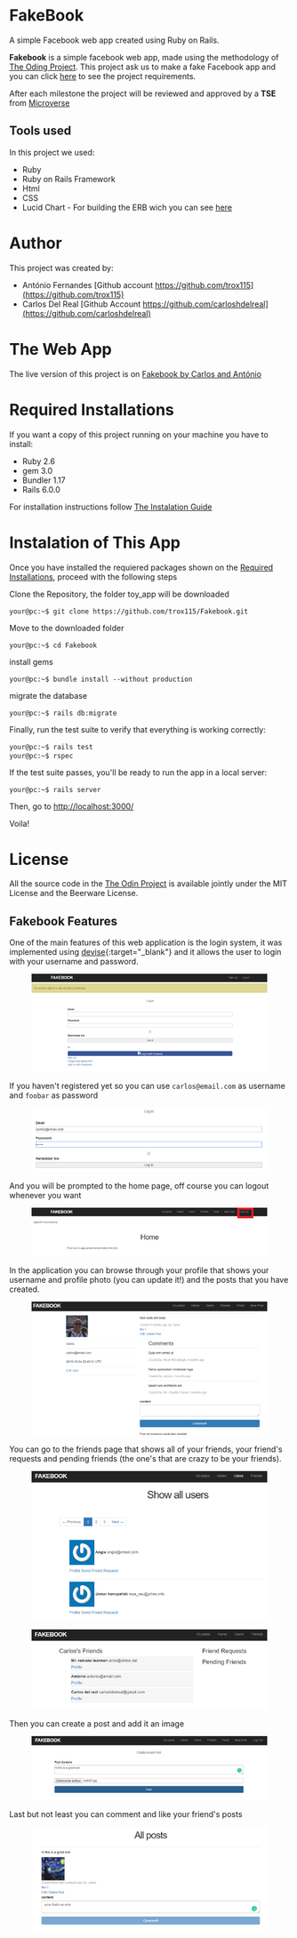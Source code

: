 # FakeBook 

A simple Facebook web app created using Ruby on Rails.

**Fakebook** is a simple facebook web app, made using the methodology of [The Oding Project](https://www.theodinproject.com). This project ask us to make a fake Facebook app and you can click [here](https://www.theodinproject.com/courses/ruby-on-rails/lessons/final-project) to see the project requirements.

After each milestone the project will be reviewed and approved by a **TSE** from [Microverse](https://microverse.org)

## Tools used

In this project we used:
* Ruby
* Ruby on Rails Framework
* Html
* CSS
* Lucid Chart - For building the ERB wich you can see [here](https://www.lucidchart.com/documents/edit/16a6d1e7-9690-41af-a0f4-4a94eacabbdc/0_0?shared=true)

# Author

This project was created by:

* António Fernandes [Github account https://github.com/trox115](https://github.com/trox115)
* Carlos Del Real [Github Account https://github.com/carloshdelreal](https://github.com/carloshdelreal)


# The Web App

The live version of this project is on [Fakebook by Carlos and António]()

# Required Installations

If you want a copy of this project running on your machine you have to install:

* Ruby 2.6
* gem 3.0
* Bundler 1.17
* Rails 6.0.0

For installation instructions follow [The Instalation Guide](https://www.tutorialspoint.com/ruby-on-rails/rails-installation)


# Instalation of This App

Once you have installed the requiered packages shown on the [Required Installations](https://github.com/trox115/Fakebook#required-installations), proceed with the following steps

Clone the Repository, the folder toy_app will be downloaded

```Shell
your@pc:~$ git clone https://github.com/trox115/Fakebook.git
```

Move to the downloaded folder

```Shell
your@pc:~$ cd Fakebook
```

install gems

```Shell
your@pc:~$ bundle install --without production
```

migrate the database

```Shell
your@pc:~$ rails db:migrate
```
Finally, run the test suite to verify that everything is working correctly:

```
your@pc:~$ rails test
your@pc:~$ rspec
```
If the test suite passes, you'll be ready to run the app in a local server:

```Shell
your@pc:~$ rails server

```

Then, go to [http://localhost:3000/](http://localhost:3000/)

Voila!

# License

All the source code in the [The Odin Project](https://www.theodinproject.com/courses/ruby-on-rails/lessons/forms) is available jointly under the MIT License and the Beerware License.

## Fakebook Features

One of the main features of this web application is the login system, it was implemented using [devise](https://github.com/heartcombo/devise){:target="_blank"} and it allows the user to login with your username and password.

<figure class="figure">
    <img src="data/login_home.png">
</figure>

If you haven't registered yet so you can use `carlos@email.com` as username and `foobar` as password

<figure class="figure">
    <img src="data/login_userandpass.png">
</figure>

And you will be prompted to the home page, off course you can logout whenever you want

<figure class="figure">
    <img src="data/logout.png">
</figure>

In the application you can browse through your profile that shows your username and profile photo (you can update it!) and the posts that you have created.

<figure class="figure">
    <img src="data/profile.png">
</figure>

You can go to the friends page that shows all of your friends, your friend's requests and pending friends (the one's that are crazy to be your friends).


<figure class="figure">
    <img src="data/friends.png">
</figure>

<figure class="figure">
    <img src="data/friendships.png">
</figure>

Then you can create a post and add it an image 

<figure class="figure">
    <img src="data/create_post.png">
</figure>

Last but not least you can comment and like your friend's posts

<figure class="figure">
    <img src="data/coment_and_like_posts.png">
</figure>